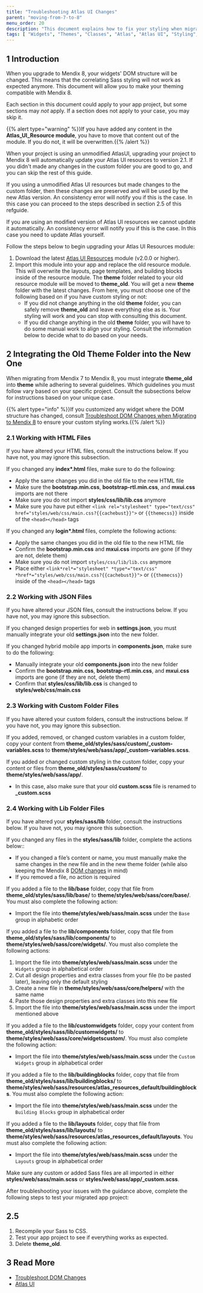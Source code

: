 ```yaml
---
title: "Troubleshooting Atlas UI Changes"
parent: "moving-from-7-to-8"
menu_order: 20
description: "This document explains how to fix your styling when migrating a project from Mendix 7 to Mendix 8."
tags: [ "Widgets", "Themes", "Classes", "Atlas", "Atlas UI", "Styling", "SASS", "CSS"]
---
```


## 1 Introduction

When you upgrade to Mendix 8, your widgets' DOM structure will be changed. This means that the correlating Sass styling will not work as expected anymore. This document will allow you to make your theming compatible with Mendix 8.

Each section in this document could apply to your app project, but some sections may *not* apply. If a section does not apply to your case, you may skip it.

{{% alert type="warning" %}}If you have added any content in the **Atlas_UI_Resource module**, you have to move that content out of the module. If you do not, it will be overwritten.{{% /alert %}}

When your project is using an unmodified AtlasUI, upgrading your project to Mendix 8 will automatically update your
Atlas UI resources to version 2.1. If you didn't made any changes in the custom folder you are good to go, and you can skip the rest of this guide. 

If you using a unmodified Atlas UI resources but made changes to the custom folder, then these changes are preserved and will be used by the new Atlas version.
An consistency error will notify you if this is the case. In this case you can proceed to the steps described in section 2.5 of this refguide.

If you are using an modified version of Atlas UI resources we cannot update it automatically. An consistency error will notify you if 
this is the case. In this case you need to update Atlas yourself.

Follow the steps below to begin upgrading your Atlas UI Resources module:

1. Download the latest [Atlas UI Resources](https://appstore.home.mendix.com/link/app/104730/) module (v2.0.0 or higher).
2. Import this module into your app and replace the old resource module. This will overwrite the layouts, page templates, and building blocks inside of the resource module. The **theme** folder related to your old resource module will be moved to **theme_old**. You will get a new **theme** folder with the latest changes. From here, you must choose one of the following based on if you have custom styling or not:<br />
	* If you did not change anything in the old **theme** folder, you can safely remove **theme_old** and leave everything else as is. Your styling will work and you can stop with consulting this document. <br />
	* If you did change anything in the old **theme** folder, you will have to do some manual work to align your styling. Consult the information below to decide what to do based on your needs.

## 2 Integrating the Old Theme Folder into the New One

When migrating from Mendix 7 to Mendix 8, you must integrate **theme_old** into **theme** while adhering to several guidelines. Which guidelines you must follow vary based on your specific project. Consult the subsections below for instructions based on your unique case.

{{% alert type="info" %}}If you customized any widget where the DOM structure has changed, consult [Troubleshoot DOM Changes when Migrating to Mendix 8](migration-dom-issues) to ensure your custom styling works.{{% /alert %}}

### 2.1 Working with HTML Files

If you have altered  your HTML files, consult the instructions below. If you have not, you may ignore this subsection.

If you changed any **index\*.html** files, make sure to do the following:

* Apply the same changes you did in the old file to the new HTML file
* Make sure the **bootstrap.min.css**, **bootstrap-rtl.min.css**, and **mxui.css** imports are not there
* Make sure you do not import **styles/css/lib/lib.css** anymore
* Make sure you have put either `<link rel="stylesheet" type="text/css" href="styles/web/css/main.css?{{cachebust}}">` or `{{themecss}}` inside of the `<head></head>` tags

If you changed any **login\*.html** files, complete the following actions:

* Apply the same changes you did in the old file to the new HTML file
* Confirm the **bootstrap.min.css** and **mxui.css** imports are gone (if they are not, delete them)
* Make sure you do not import `styles/css/lib/lib.css` anymore
* Place either `<link*rel*="stylesheet" *type*="text/css" *href*="styles/web/css/main.css?{{cachebust}}">` or `{{themecss}}` inside of the `<head></head>` tags

### 2.2 Working with JSON Files

If you have altered your JSON files, consult the instructions below. If you have not, you may ignore this subsection.

If you changed design properties for web in **settings.json**, you must manually integrate your old **settings.json** into the new folder.

If you changed hybrid mobile app imports in **components.json**, make sure to do the following:

* Manually integrate your old **components.json** into the new folder
* Confirm the **bootstrap.min.css**, **bootstrap-rtl.min.css**, and **mxui.css** imports are gone (if they are not, delete them)
* Confirm that **styles/css/lib/lib.css** is changed to **styles/web/css/main.css**	

### 2.3 Working with Custom Folder Files

If you have altered your custom folders, consult the instructions below. If you have not, you may ignore this subsection.

If you added, removed, or changed custom variables in a custom folder, copy your content from **theme_old/styles/sass/custom/_custom-variables.scss** to **theme/styles/web/sass/app/_custom-variables.scss**.

If you added or changed custom styling in the custom folder, copy your content or files from **theme_old/styles/sass/custom/** to **theme/styles/web/sass/app/**.
* In this case, also make sure that your old **custom.scss** file is renamed to **_custom.scss**

### 2.4 Working with Lib Folder Files

If you have altered your **styles/sass/lib** folder, consult the instructions below. If you have not, you may ignore this subsection.

If you changed any files in the **styles/sass/lib** folder, complete the actions below::

* If you changed a file’s content or name, you must manually make the same changes in the new file and in the new theme folder (while also keeping the Mendix 8 [DOM changes](migration-dom-issues) in mind)
* If you removed a file, no action is required

If you added a file to the **lib/base** folder, copy that file from **theme_old/styles/sass/lib/base/** to **theme/styles/web/sass/core/base/**. You must also complete the following action:

* Import the file into **theme/styles/web/sass/main.scss** under the `Base` group in alphabetic order

If you added a file to the **lib/components** folder, copy that file from **theme_old/styles/sass/lib/components/** to **theme/styles/web/sass/core/widgets/**. You must also complete the following actions:

1. Import the file into **theme/styles/web/sass/main.scss** under the `Widgets` group in alphabetical order
2. Cut all design properties and extra classes from your file (to be pasted later), leaving only the default styling
3. Create a new file in **theme/styles/web/sass/core/helpers/** with the same name
4. Paste those design properties and extra classes into this new file
5. Import the file into **theme/styles/web/sass/main.scss** under the import mentioned above

If you added a file to the **lib/customwidgets** folder, copy your content from **theme_old/styles/sass/lib/customwidgets/** to **theme/styles/web/sass/core/widgetscustom/**. You must also complete the following action:

* Import the file into **theme/styles/web/sass/main.scss** under the `Custom Widgets` group in alphabetical order

If you added a file to the **lib/buildingblocks** folder, copy that file from **theme_old/styles/sass/lib/buildingblocks/** to **theme/styles/web/sass/resources/atlas_resources_default/buildingblocks**. You must also complete the following action:

* Import the file into **theme/styles/web/sass/main.scss** under the `Building Blocks` group in alphabetical order

If you added a file to the **lib/layouts** folder, copy that file from **theme_old/styles/sass/lib/layouts/** to **theme/styles/web/sass/resources/atlas_resources_default/layouts**. You must also complete the following action:

* Import the file into **theme/styles/web/sass/main.scss** under the `Layouts` group in alphabetical order

Make sure any custom or added Sass files are all imported in either **styles/web/sass/main.scss** or **styles/web/sass/app/_custom.scss**.

After troubleshooting your issues with the guidance above, complete the following steps to test your migrated app project:

## 2.5  
1. Recompile your Sass to CSS.
2. Test your app project to see if everything works as expected.
3. Delete **theme_old**.

## 3 Read More

* [Troubleshoot DOM Changes](migration-dom-issues)
* [Atlas UI](/howto/front-end/atlas-ui)
